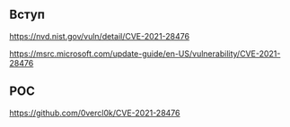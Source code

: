 <languages  />

Вступ
-----

<https://nvd.nist.gov/vuln/detail/CVE-2021-28476>

<https://msrc.microsoft.com/update-guide/en-US/vulnerability/CVE-2021-28476>

POC
---

<https://github.com/0vercl0k/CVE-2021-28476>